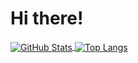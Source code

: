 # Hi there!

<a href="https://github.com/SuXY15">
  <img align="center" alt="GitHub Stats"
  src="https://github-readme-stats.vercel.app/api?username=SuXY15&show_icons=true&include_all_commits=true" />
</a>
<a href="https://github.com/SuXY15">
  <img align="center" alt="Top Langs"
  src="https://github-readme-stats.vercel.app/api/top-langs/?username=SuXY15&layout=compact" />
</a>
